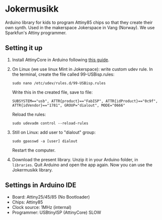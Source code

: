 # Jokermusikk

Arduino library for kids to program Attiny85 chips so that they create their own synth. Used in the makerspace Jokerspace in Vang (Norway). We use Sparkfun's Attiny programmer.

## Setting it up

1. Install AttinyCore in Arduino following [this guide](https://github.com/SpenceKonde/ATTinyCore/blob/master/Installation.md).

2. On Linux (we use linux Mint in Jokerspace): write custom udev rule. In the terminal, create the file called 99-USBisp.rules:

    `sudo nano /etc/udev/rules.d/99-USBisp.rules`

    Write this in the created file, save to file:

    `SUBSYSTEM=="usb", ATTR{product}=="FabISP", ATTR{idProduct}=="0c9f", ATTR{idVendor}=="1781", GROUP="dialout", MODE="0666"`

    Reload the rules:

    `sudo udevadm control --reload-rules`

3. Still on Linux: add user to "dialout" group:

    `sudo gpasswd -a [user] dialout`

    Restart the computer.

4. Download the present library. Unzip it in your Arduino folder, in `libraries`. Quit Arduino and open the app again. Now you can use the Jokermusikk library.

## Settings in Arduino IDE

- Board: Attiny25/45/85 (No Bootloader)
- Chips: Attiny85
- Clock source: 1MHz (internal)
- Programmer: USBtinyISP (AttinyCore) SLOW 
